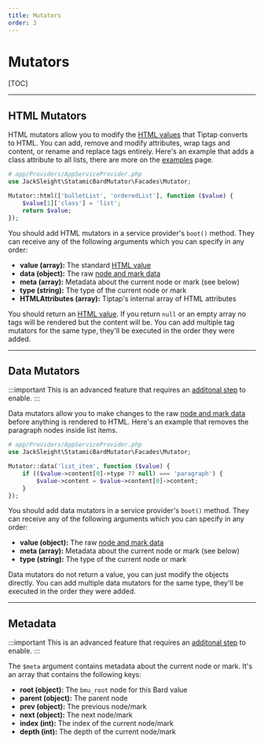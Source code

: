 ```yaml
---
title: Mutators
order: 3
---
```


# Mutators

[TOC]

---

## HTML Mutators

HTML mutators allow you to modify the [HTML values](data-formats#html-values) that Tiptap converts to HTML. You can add, remove and modify attributes, wrap tags and content, or rename and replace tags entirely. Here's an example that adds a class attribute to all lists, there are more on the [examples](examples) page.

```php
# app/Providers/AppServiceProvider.php
use JackSleight\StatamicBardMutator\Facades\Mutator;

Mutator::html(['bulletList', 'orderedList'], function ($value) {
    $value[1]['class'] = 'list';
    return $value;
});
```

You should add HTML mutators in a service provider's `boot()` method. They can receive any of the following arguments which you can specify in any order:

* **value (array):** The standard [HTML value](data-formats)
* **data (object):** The raw [node and mark data](data-formats)
* **meta (array):** Metadata about the current node or mark (see below)
* **type (string):** The type of the current node or mark
* **HTMLAttributes (array):** Tiptap's internal array of HTML attributes

You should return an [HTML value](data-formats). If you return `null` or an empty array no tags will be rendered but the content will be. You can add multiple tag mutators for the same type, they'll be executed in the order they were added.

---

## Data Mutators

:::important
This is an advanced feature that requires an [additonal step](installation#enabling-advanced-features) to enable.
:::

Data mutators allow you to make changes to the raw [node and mark data](data-formats) before anything is rendered to HTML. Here's an example that removes the paragraph nodes inside list items.

```php
# app/Providers/AppServiceProvider.php
use JackSleight\StatamicBardMutator\Facades\Mutator;

Mutator::data('list_item', function ($value) {
    if (($value->content[0]->type ?? null) === 'paragraph') {
        $value->content = $value->content[0]->content;
    }
});
```

You should add data mutators in a service provider's `boot()` method. They can receive any of the following arguments which you can specify in any order:

* **value (object):** The raw [node and mark data](data-formats)
* **meta (array):** Metadata about the current node or mark (see below)
* **type (string):** The type of the current node or mark

Data mutators do not return a value, you can just modify the objects directly. You can add multiple data mutators for the same type, they'll be executed in the order they were added.

---

## Metadata

:::important
This is an advanced feature that requires an [additonal step](installation#enabling-advanced-features) to enable.
:::

The `$meta` argument contains metadata about the current node or mark. It's an array that contains the following keys:

* **root (object):** The `bmu_root` node for this Bard value
* **parent (object):** The parent node
* **prev (object):** The previous node/mark
* **next (object):** The next node/mark
* **index (int):** The index of the current node/mark
* **depth (int):** The depth of the current node/mark